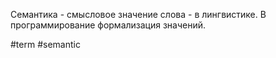 Семантика - смысловое значение слова - в лингвистике. В программирование формализация значений.

#term #semantic